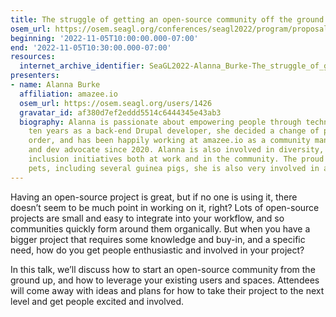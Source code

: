 ```yaml
---
title: The struggle of getting an open-source community off the ground
osem_url: https://osem.seagl.org/conferences/seagl2022/program/proposals/889
beginning: '2022-11-05T10:00:00.000-07:00'
end: '2022-11-05T10:30:00.000-07:00'
resources:
  internet_archive_identifier: SeaGL2022-Alanna_Burke-The_struggle_of_getting_an_open-source_community_off_the_ground
presenters:
- name: Alanna Burke
  affiliation: amazee.io
  osem_url: https://osem.seagl.org/users/1426
  gravatar_id: af380d7ef2eddd5514c6444345e43ab3
  biography: Alanna is passionate about empowering people through technology. After
    ten years as a back-end Drupal developer, she decided a change of pace was in
    order, and has been happily working at amazee.io as a community manager, doc writer,
    and dev advocate since 2020. Alanna is also involved in diversity, equity, and
    inclusion initiatives both at work and in the community. The proud owner of many
    pets, including several guinea pigs, she is also very involved in animal rescue.
---
```


Having an open-source project is great, but if no one is using it, there doesn’t seem to be much point in working on it, right? Lots of open-source projects are small and easy to integrate into your workflow, and so communities quickly form around them organically. But when you have a bigger project that requires some knowledge and buy-in, and a specific need, how do you get people enthusiastic and involved in your project?

In this talk, we’ll discuss how to start an open-source community from the ground up, and how to leverage your existing users and spaces. Attendees will come away with ideas and plans for how to take their project to the next level and get people excited and involved.
